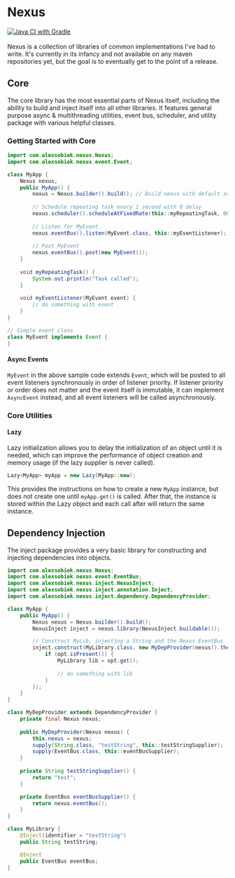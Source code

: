 # Nexus
[![Java CI with Gradle](https://github.com/alexsobiek/nexus/actions/workflows/gradle.yml/badge.svg)](https://github.com/alexsobiek/nexus/actions/workflows/gradle.yml) <br /><br />
Nexus is a collection of libraries of common implementations I've had to write. It's currently in its infancy and not
available on any maven repositories yet, but the goal is to eventually get to the point of a release.

## Core
The core library has the most essential parts of Nexus itself, including the ability to build and inject itself into
all other libraries. It features general purpose async & multithreading utilities, event bus, scheduler, and utility
package with various helpful classes.

### Getting Started with Core
```java
import com.alexsobiek.nexus.Nexus;
import com.alexsobiek.nexus.event.Event;

class MyApp {
    Nexus nexus;
    public MyApp() {
        nexus = Nexus.builder().build(); // Build nexus with default settings
        
        // Schedule repeating task every 1 second with 0 delay
        nexus.scheduler().scheduleAtFixedRate(this::myRepeatingTask, 0L, 1000L);
        
        // Listen for MyEvent
        nexus.eventBus().listen(MyEvent.class, this::myEventListener);
        
        // Post MyEvent
        nexus.eventBus().post(new MyEvent());
    }
    
    void myRepeatingTask() {
        System.out.println("Task called");
    }
    
    void myEventListener(MyEvent event) {
        // do something with event
    }
}

// Simple event class
class MyEvent implements Event {
}
```
#### Async Events
`MyEvent` in the above sample code extends `Event`, which will be posted to all event listeners synchronously in order
of listener priority. If listener priority or order does not matter and the event itself is immutable, it can implement
`AsyncEvent` instead, and all event listeners will be called asynchronously.

### Core Utilities
#### Lazy
Lazy initialization allows you to delay the initialization of an object until it is needed, which can improve the
performance of object creation and memory usage (if the lazy supplier is never called).

```java
Lazy<MyApp> myApp = new Lazy(MyApp::new);
```
This provides the instructions on how to create a new `MyApp` instance, but does not create one until `myApp.get()` is
called. After that, the instance is stored within the Lazy object and each call after will return the same instance.

## Dependency Injection
The inject package provides a very basic library for constructing and injecting dependencies into objects.
```java
import com.alexsobiek.nexus.Nexus;
import com.alexsobiek.nexus.event.EventBus;
import com.alexsobiek.nexus.inject.NexusInject;
import com.alexsobiek.nexus.inject.annotation.Inject;
import com.alexsobiek.nexus.inject.dependency.DependencyProvider;

class MyApp {
    public MyApp() {
        Nexus nexus = Nexus.builder().build();
        NexusInject inject = nexus.library(NexusInject.buildable());

        // Construct MyLib, injecting a String and the Nexus EventBus
        inject.construct(MyLibrary.class, new MyDepProvider(nexus)).thenAccept(opt -> {
            if (opt.isPresent()) {
                MyLibrary lib = opt.get();
                
                // do something with lib
            }
        });
    }
}

class MyDepProvider extends DependencyProvider {
    private final Nexus nexus;
    
    public MyDepProvider(Nexus nexus) {
        this.nexus = nexus;
        supply(String.class, "testString", this::testStringSupplier);
        supply(EventBus.class, this::eventBusSupplier);
    }
    
    private String testStringSupplier() {
        return "test";
    }

    private EventBus eventBusSupplier() {
        return nexus.eventBus();
    }
}

class MyLibrary {
    @Inject(identifier = "testString")
    public String testString;

    @Inject
    public EventBus eventBus;
}
```

